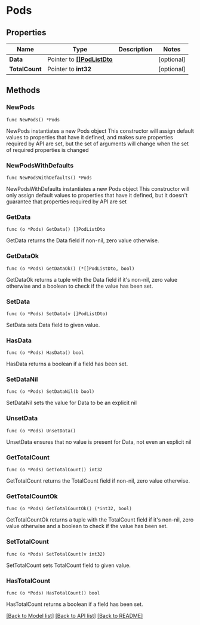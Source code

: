 # Pods

## Properties

Name | Type | Description | Notes
------------ | ------------- | ------------- | -------------
**Data** | Pointer to [**[]PodListDto**](PodListDto.md) |  | [optional] 
**TotalCount** | Pointer to **int32** |  | [optional] 

## Methods

### NewPods

`func NewPods() *Pods`

NewPods instantiates a new Pods object
This constructor will assign default values to properties that have it defined,
and makes sure properties required by API are set, but the set of arguments
will change when the set of required properties is changed

### NewPodsWithDefaults

`func NewPodsWithDefaults() *Pods`

NewPodsWithDefaults instantiates a new Pods object
This constructor will only assign default values to properties that have it defined,
but it doesn't guarantee that properties required by API are set

### GetData

`func (o *Pods) GetData() []PodListDto`

GetData returns the Data field if non-nil, zero value otherwise.

### GetDataOk

`func (o *Pods) GetDataOk() (*[]PodListDto, bool)`

GetDataOk returns a tuple with the Data field if it's non-nil, zero value otherwise
and a boolean to check if the value has been set.

### SetData

`func (o *Pods) SetData(v []PodListDto)`

SetData sets Data field to given value.

### HasData

`func (o *Pods) HasData() bool`

HasData returns a boolean if a field has been set.

### SetDataNil

`func (o *Pods) SetDataNil(b bool)`

 SetDataNil sets the value for Data to be an explicit nil

### UnsetData
`func (o *Pods) UnsetData()`

UnsetData ensures that no value is present for Data, not even an explicit nil
### GetTotalCount

`func (o *Pods) GetTotalCount() int32`

GetTotalCount returns the TotalCount field if non-nil, zero value otherwise.

### GetTotalCountOk

`func (o *Pods) GetTotalCountOk() (*int32, bool)`

GetTotalCountOk returns a tuple with the TotalCount field if it's non-nil, zero value otherwise
and a boolean to check if the value has been set.

### SetTotalCount

`func (o *Pods) SetTotalCount(v int32)`

SetTotalCount sets TotalCount field to given value.

### HasTotalCount

`func (o *Pods) HasTotalCount() bool`

HasTotalCount returns a boolean if a field has been set.


[[Back to Model list]](../README.md#documentation-for-models) [[Back to API list]](../README.md#documentation-for-api-endpoints) [[Back to README]](../README.md)


